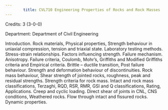 ```yaml
---
        title: CVL710 Engineering Properties of Rocks and Rock Masses
---
```

Credits: 3 (3-0-0)

Department: Department of Civil Engineering

Introduction. Rock materials, Physical properties, Strength behaviour in uniaxial compression, tension and triaxial state. Laboratory testing methods. Stress-strain relationships. Factors influencing strength. Failure mechanism. Anisotropy. Failure criteria, Coulomb, Mohr’s, Griffiths and Modified Griffiths criteria and Empirical criteria. Brittle – ductile transition, Post failure behaviour. Strength and deformation behaviour of discontinuities. Rock mass behaviour, Shear strength of jointed rocks, roughness, peak and residual strengths. Strength criteria for rock mass. Intact and rock mass classifications, Terzaghi, RQD, RSR, RMR, GSI and Q classifications, Rating, Applications. Creep and cyclic loading. Direct shear of joints in CNL, CNS conditions, Weathered rocks. Flow through intact and fissured rocks. Dynamic properties.